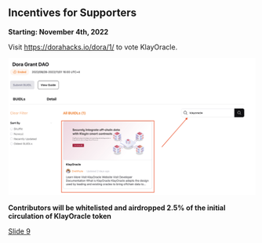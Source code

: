 ## Incentives for Supporters

**Starting: November 4th, 2022**

Visit https://dorahacks.io/dora/1/ to vote KlayOracle.

![Vote KlayOracle](https://github.com/alofeoluwafemi/klay-oracle-presentation/blob/master/images/vote-us.png)

**Contributors will be whitelisted and airdropped 2.5% of the initial circulation of KlayOracle token**

[Slide 9](https://github.com/alofeoluwafemi/klay-oracle-presentation/blob/master/Slide-9.md)
